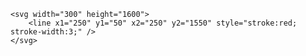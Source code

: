     <svg width="300" height="1600">
        <line x1="250" y1="50" x2="250" y2="1550" style="stroke:red; stroke-width:3;" />
    </svg>
